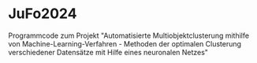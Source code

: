 # JuFo2024
Programmcode zum Projekt "Automatisierte Multiobjektclusterung mithilfe von Machine-Learning-Verfahren - Methoden der optimalen Clusterung verschiedener
Datensätze mit Hilfe eines neuronalen Netzes"


